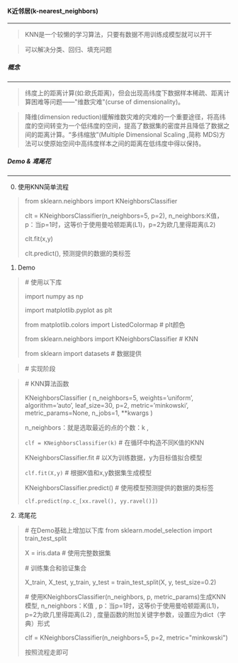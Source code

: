 #### K近邻居(k-nearest_neighbors)
----
> KNN是一个较懒的学习算法，只要有数据不用训练成模型就可以开干

> 可以解决分类、回归、填充问题

##### 概念
----
> 纬度上的距离计算(如:欧氏距离)，但会出现高纬度下数据样本稀疏、距离计算困难等问题——"维数灾难"(curse of dimensionality)。

> 降维(dimension reduction)缓解维数灾难的灾难的一个重要途径，将高纬度的空间转变为一个低纬度的空间，提高了数据集的密度并且降低了数据之间的距离计算。“多纬缩放”(Multiple Dimensional Scaling ,简称 MDS)方法可以使原始空间中高纬度样本之间的距离在低纬度中得以保持。

##### Demo & 鸢尾花
----
0. 使用KNN简单流程
>
> from sklearn.neighbors import KNeighborsClassifier
>
> clt = KNeighborsClassifier(n_neighbors=5, p=2), n_neighbors:K值， p：当p=1时，这等价于使用曼哈顿距离(L1)，p=2为欧几里得距离(L2)
>
> clt.fit(x,y)
>
> clt.predict(), 预测提供的数据的类标签
>
1. Demo
>
> \# 使用以下库
>
> import numpy as np
>
> import matplotlib.pyplot as plt
>
> from matplotlib.colors import ListedColormap  \# plt颜色
>
> from sklearn.neighbors import KNeighborsClassifier \# KNN
>
> from sklearn import datasets \# 数据提供

> \# 实现阶段

> \# KNN算法函数
>
> KNeighborsClassifier ( n_neighbors=5,  weights=’uniform’,  algorithm=’auto’,  leaf_size=30, p=2,  metric=’minkowski’,  metric_params=None,  n_jobs=1,  \*\*kwargs )
>
> n_neighbors：就是选取最近的点的个数：k , 
>
> `clf = KNeighborsClassifier(k)`  \# 在循环中构造不同K值的KNN
>
> KNeighborsClassifier.fit \# 以X为训练数据，y为目标值拟合模型
>
> `clf.fit(X,y)` \# 根据K值和x,y数据集生成模型
> 
> KNeighborsClassifier.predict() \# 使用模型预测提供的数据的类标签
>
> `clf.predict(np.c_[xx.ravel(), yy.ravel()])`

2. 鸢尾花
> \# 在Demo基础上增加以下库
> from sklearn.model_selection import train_test_split
>
> X = iris.data \# 使用完整数据集
>
> \# 训练集合和验证集合
>
> X_train, X_test, y_train, y_test = train_test_split(X, y, test_size=0.2)
>
> \# 使用KNeighborsClassifier(n_neighbors, p, metric_params)生成KNN模型, n_neighbors：K值 , p：当p=1时，这等价于使用曼哈顿距离(L1)，p=2为欧几里得距离(L2) , 度量函数的附加关键字参数，设置应为dict（字典）形式
>
> clf = KNeighborsClassifier(n_neighbors=5, p=2, metric="minkowski") 
>
> 按照流程走即可





